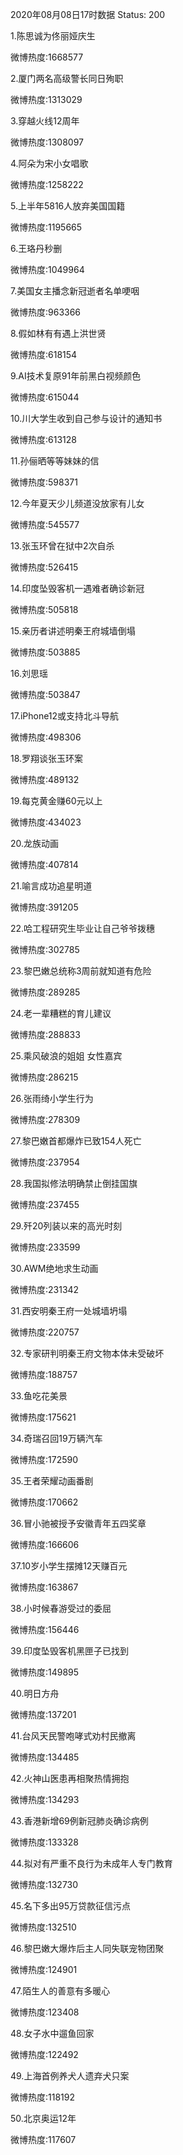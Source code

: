 2020年08月08日17时数据
Status: 200

1.陈思诚为佟丽娅庆生

微博热度:1668577

2.厦门两名高级警长同日殉职

微博热度:1313029

3.穿越火线12周年

微博热度:1308097

4.阿朵为宋小女唱歌

微博热度:1258222

5.上半年5816人放弃美国国籍

微博热度:1195665

6.王珞丹秒删

微博热度:1049964

7.美国女主播念新冠逝者名单哽咽

微博热度:963366

8.假如林有有遇上洪世贤

微博热度:618154

9.AI技术复原91年前黑白视频颜色

微博热度:615044

10.川大学生收到自己参与设计的通知书

微博热度:613128

11.孙俪晒等等妹妹的信

微博热度:598371

12.今年夏天少儿频道没放家有儿女

微博热度:545577

13.张玉环曾在狱中2次自杀

微博热度:526415

14.印度坠毁客机一遇难者确诊新冠

微博热度:505818

15.亲历者讲述明秦王府城墙倒塌

微博热度:503885

16.刘思瑶

微博热度:503847

17.iPhone12或支持北斗导航

微博热度:498306

18.罗翔谈张玉环案

微博热度:489132

19.每克黄金赚60元以上

微博热度:434023

20.龙族动画

微博热度:407814

21.喻言成功追星明道

微博热度:391205

22.哈工程研究生毕业让自己爷爷拨穗

微博热度:302785

23.黎巴嫩总统称3周前就知道有危险

微博热度:289285

24.老一辈糟糕的育儿建议

微博热度:288833

25.乘风破浪的姐姐 女性嘉宾

微博热度:286215

26.张雨绮小学生行为

微博热度:278309

27.黎巴嫩首都爆炸已致154人死亡

微博热度:237954

28.我国拟修法明确禁止倒挂国旗

微博热度:237455

29.歼20列装以来的高光时刻

微博热度:233599

30.AWM绝地求生动画

微博热度:231342

31.西安明秦王府一处城墙坍塌

微博热度:220757

32.专家研判明秦王府文物本体未受破坏

微博热度:188757

33.鱼吃花美景

微博热度:175621

34.奇瑞召回19万辆汽车

微博热度:172590

35.王者荣耀动画番剧

微博热度:170662

36.冒小驰被授予安徽青年五四奖章

微博热度:166606

37.10岁小学生摆摊12天赚百元

微博热度:163867

38.小时候春游受过的委屈

微博热度:156446

39.印度坠毁客机黑匣子已找到

微博热度:149895

40.明日方舟

微博热度:137201

41.台风天民警咆哮式劝村民撤离

微博热度:134485

42.火神山医患再相聚热情拥抱

微博热度:134293

43.香港新增69例新冠肺炎确诊病例

微博热度:133328

44.拟对有严重不良行为未成年人专门教育

微博热度:132730

45.名下多出95万贷款征信污点

微博热度:132510

46.黎巴嫩大爆炸后主人同失联宠物团聚

微博热度:124901

47.陌生人的善意有多暖心

微博热度:123408

48.女子水中遛鱼回家

微博热度:122492

49.上海首例养犬人遗弃犬只案

微博热度:118192

50.北京奥运12年

微博热度:117607

